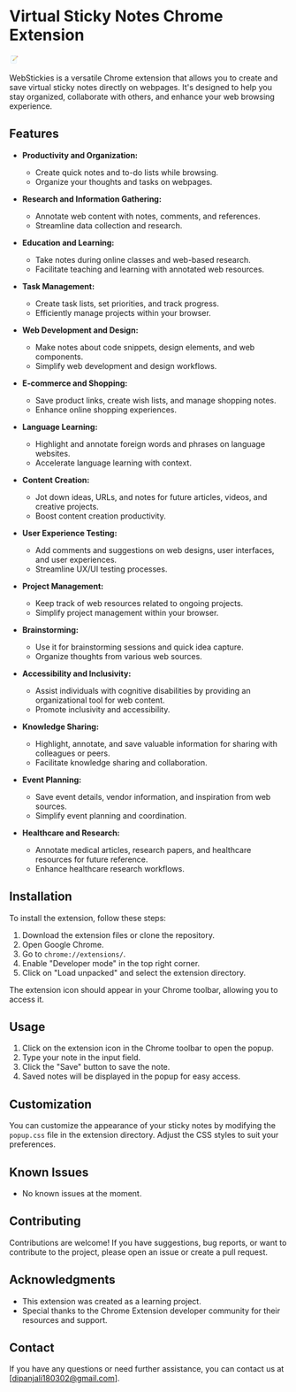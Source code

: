 # Virtual Sticky Notes Chrome Extension

![Extension Icon](images/icon48.png)

WebStickies is a versatile Chrome extension that allows you to create and save virtual sticky notes directly on webpages. It's designed to help you stay organized, collaborate with others, and enhance your web browsing experience.

## Features

- **Productivity and Organization:**
  - Create quick notes and to-do lists while browsing.
  - Organize your thoughts and tasks on webpages.

- **Research and Information Gathering:**
  - Annotate web content with notes, comments, and references.
  - Streamline data collection and research.

- **Education and Learning:**
  - Take notes during online classes and web-based research.
  - Facilitate teaching and learning with annotated web resources.

- **Task Management:**
  - Create task lists, set priorities, and track progress.
  - Efficiently manage projects within your browser.

- **Web Development and Design:**
  - Make notes about code snippets, design elements, and web components.
  - Simplify web development and design workflows.

- **E-commerce and Shopping:**
  - Save product links, create wish lists, and manage shopping notes.
  - Enhance online shopping experiences.

- **Language Learning:**
  - Highlight and annotate foreign words and phrases on language websites.
  - Accelerate language learning with context.

- **Content Creation:**
  - Jot down ideas, URLs, and notes for future articles, videos, and creative projects.
  - Boost content creation productivity.

- **User Experience Testing:**
  - Add comments and suggestions on web designs, user interfaces, and user experiences.
  - Streamline UX/UI testing processes.

- **Project Management:**
  - Keep track of web resources related to ongoing projects.
  - Simplify project management within your browser.

- **Brainstorming:**
  - Use it for brainstorming sessions and quick idea capture.
  - Organize thoughts from various web sources.

- **Accessibility and Inclusivity:**
  - Assist individuals with cognitive disabilities by providing an organizational tool for web content.
  - Promote inclusivity and accessibility.

- **Knowledge Sharing:**
  - Highlight, annotate, and save valuable information for sharing with colleagues or peers.
  - Facilitate knowledge sharing and collaboration.

- **Event Planning:**
  - Save event details, vendor information, and inspiration from web sources.
  - Simplify event planning and coordination.

- **Healthcare and Research:**
  - Annotate medical articles, research papers, and healthcare resources for future reference.
  - Enhance healthcare research workflows.

## Installation

To install the extension, follow these steps:

1. Download the extension files or clone the repository.
2. Open Google Chrome.
3. Go to `chrome://extensions/`.
4. Enable "Developer mode" in the top right corner.
5. Click on "Load unpacked" and select the extension directory.

The extension icon should appear in your Chrome toolbar, allowing you to access it.

## Usage

1. Click on the extension icon in the Chrome toolbar to open the popup.
2. Type your note in the input field.
3. Click the "Save" button to save the note.
4. Saved notes will be displayed in the popup for easy access.

## Customization

You can customize the appearance of your sticky notes by modifying the `popup.css` file in the extension directory. Adjust the CSS styles to suit your preferences.

## Known Issues

- No known issues at the moment.

## Contributing

Contributions are welcome! If you have suggestions, bug reports, or want to contribute to the project, please open an issue or create a pull request.

## Acknowledgments

- This extension was created as a learning project.
- Special thanks to the Chrome Extension developer community for their resources and support.

## Contact

If you have any questions or need further assistance, you can contact us at [dipanjali180302@gmail.com].


